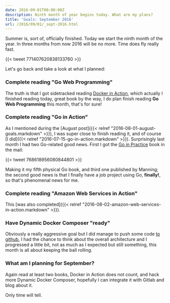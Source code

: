 ```yaml
---
date: 2016-09-01T00:00:00Z
description: Ninth month of year begins today. What are my plans?
title: 'Goals: September 2016'
url: /2016/09/01/_sept-2016.html
---
```


Summer is, sort of, officially finished. Today we start the ninth month of the year. In three months from now 2016 will be no more. Time does fly really fast.

{{< tweet 771407620838133760 >}}

Let's go back and take a look at what I planned:

### Complete reading "Go Web Programming"

The truth is that I got sidetracked reading [Docker in Action](https://www.manning.com/books/docker-in-action), which actually I finished reading today, great book by the way, I do plan finish reading **Go Web Programming** this month, that's for sure!

### Complete reading "Go in Action"

As I mentioned during the [August post]({{< relref "2016-08-01-august-goals.markdown" >}}), I was super close to finish reading it, and of course [I did]({{< relref "2016-07-15-go-in-action.markdown" >}}). Surprisingly last month I had two Go-related good news. First I got the [Go in Practice](https://www.manning.com/books/go-in-practice) book in the mail:

{{< tweet 768618956080844801 >}}

Making it my fifth physical Go book, and third one published by Manning; the second good news is that I finally have a job project using Go, **finally!**, so that's phenomenal news for me.

### Complete reading "Amazon Web Services in Action"

This [was also completed]({{< relref "2016-08-02-amazon-web-services-in-action.markdown" >}}).

### Have Dynamic Docker Composer "ready"

Obviously a really aggressive goal but I did manage to push some code [to github](https://github.com/MarioCarrion/dynamic-docker-composer), I had the chance to think about the overall architecture and I progressed a little bit, not as much as I expected but still something, this month is all about keeping the ball rolling.

### What am I planning for September?

Again read at least two books, Docker in Action does not count, and hack more Dynamic Docker Composer, hopefully I can integrate it with Gitlab and blog about it.

Only time will tell.
